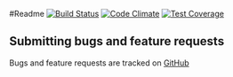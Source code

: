 #Readme [![Build Status](https://travis-ci.org/thinkingmedia/readme.svg)](https://travis-ci.org/thinkingmedia/readme) [![Code Climate](https://codeclimate.com/repos/550ae78c695680346d003d33/badges/9f7e21b68a81235591ae/gpa.svg)](https://codeclimate.com/repos/550ae78c695680346d003d33/feed) [![Test Coverage](https://codeclimate.com/repos/550ae78c695680346d003d33/badges/9f7e21b68a81235591ae/coverage.svg)](https://codeclimate.com/repos/550ae78c695680346d003d33/feed)

## Submitting bugs and feature requests

Bugs and feature requests are tracked on [GitHub](/issues)

